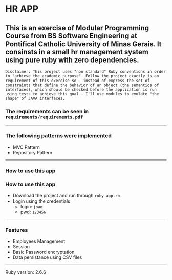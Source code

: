 # HR APP

## This is an exercise of Modular Programming Course from BS Software Engineering at Pontifical Catholic University of Minas Gerais. It consinsts in a small hr management system using pure **ruby with zero dependencies**.
```
Disclaimer: This project uses "non standard" Ruby conventions in order to "achieve the academic purpose". Follow the project exactly is an requirement of this exercise so - instead of express the set of constraints that define the behavior of an object (the semantics of interfaces), which should be checked before the application is run using tests to achieve this goal - I'll use modules to emulate "the shape" of JAVA interfaces.
```
### The requirements can be seen in `requirements/requirements.pdf`
<hr>

### The following patterns were implemented

* MVC Pattern
* Repository Pattern
<hr>

### How to use this app
### How to use this app
* Download the project and run through `ruby app.rb`
* Login using the credentials
  * login: `joao`
  * pwd: `123456`

<hr>

### Features
* Employees Management
* Session
* Basic Password encryptation
* Data persistance using CSV files
<hr>
Ruby version: 2.6.6

